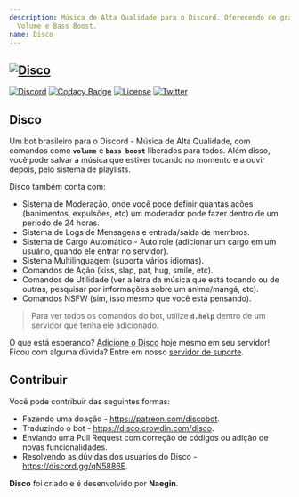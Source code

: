 ```yaml
---
description: Música de Alta Qualidade para o Discord. Oferecendo de graça, comandos como
  Volume e Bass Boost.
name: Disco
---
```


[![Disco](https://i.imgur.com/DWa6iY0.png)][bot-invite-url]
---
[![Discord][discord-badge]][discord-url] [![Codacy Badge][codacy-badge]][codacy-url] [![License][license-badge]][license-url] 
[![Twitter][twitter-badge]][twitter-url] 

## Disco

Um bot brasileiro para o Discord - Música de Alta Qualidade, com comandos como **`volume`** e **`bass boost`** liberados para todos. Além disso, você pode salvar a música que estiver tocando no momento e a ouvir depois, pelo sistema de playlists.

Disco também conta com:
- Sistema de Moderação, onde você pode definir quantas ações (banimentos, expulsões, etc) um moderador pode fazer dentro de um período de 24 horas.
- Sistema de Logs de Mensagens e entrada/saída de membros.
- Sistema de Cargo Automático - Auto role (adicionar um cargo em um usuário, quando ele entrar no servidor).
- Sistema Multilinguagem (suporta vários idiomas).
- Comandos de Ação (kiss, slap, pat, hug, smile, etc).
- Comandos de Utilidade (ver a letra da música que está tocando ou de outras, pesquisar por informações sobre um anime/mangá, etc).
- Comandos NSFW (sim, isso mesmo que você está pensando).

> Para ver todos os comandos do bot, utilize **`d.help`** dentro de um servidor que tenha ele adicionado.

O que está esperando? [Adicione o Disco][bot-invite-url] hoje mesmo em seu servidor! Ficou com alguma dúvida? Entre em nosso [servidor de suporte][discord-url].

## Contribuir

Você pode contribuir das seguintes formas:
 - Fazendo uma doação - https://patreon.com/discobot.
 - Traduzindo o bot - https://disco.crowdin.com/disco.
 - Enviando uma Pull Request com correção de códigos ou adição de novas funcionalidades.
 - Resolvendo as dúvidas dos usuários do Disco - https://discord.gg/qN5886E.
 
**Disco** foi criado e é desenvolvido por **Naegin**.


[bot-invite-url]: https://discordapp.com/oauth2/authorize?client_id=599308399888302100&scope=bot&permissions=37088576

[discord-badge]: https://img.shields.io/discord/516346444463210542?label=chat&logo=discord
[discord-url]: https://discord.gg/qN5886E

[codacy-badge]: https://api.codacy.com/project/badge/Grade/42cc1a8fc60b4cc9b84b489701d4faab
[codacy-url]: https://www.codacy.com/manual/Naegin/Disco?utm_source=discord.bots.gg&amp;utm_medium=referral&amp;utm_content=Naegin/Disco&amp;utm_campaign=Badge_Grade

[license-badge]: https://img.shields.io/github/license/Naegin/Disco
[license-url]: https://github.com/Naegin/Disco/tree/master/LICENSE

[twitter-badge]: https://img.shields.io/twitter/follow/DiscoTheBot
[twitter-url]: https://twitter.com/DiscoTheBot
